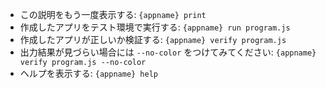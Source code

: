  - この説明をもう一度表示する: `{appname} print`
 - 作成したアプリをテスト環境で実行する: `{appname} run program.js`
 - 作成したアプリが正しいか検証する: `{appname} verify program.js`
 - 出力結果が見づらい場合には ``--no-color`` をつけてみてください: `{appname} verify program.js --no-color`
 - ヘルプを表示する: `{appname} help`
